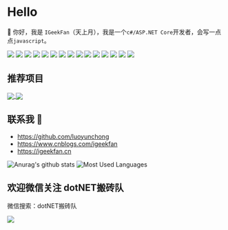# Hello

 👋 你好，我是 `IGeekFan`（天上月），我是一个`c#/ASP.NET Core`开发者，会写一点点`javascript`。
 
![](https://img.shields.io/badge/OS-Win11-informational?style=flat&logo=<LOGO_NAME>&logoColor=white&color=2bbc8a)
![](https://img.shields.io/badge/OS-MAC-informational?style=flat&logo=<LOGO_NAME>&logoColor=white&color=fff5e8)
![](https://img.shields.io/badge/Editor-VisualStudio2022-informational?style=flat&logo=<LOGO_NAME>&logoColor=white&color=80ccff)
![](https://img.shields.io/badge/Editor-VisualStudioCode-informational?style=flat&logo=<LOGO_NAME>&logoColor=white&color=424a53)
![](https://img.shields.io/badge/Editor-VisualStudioForMAC-informational?style=flat&logo=<LOGO_NAME>&logoColor=white&color=80ccff)
![](https://img.shields.io/badge/Code-Csharp-informational?style=flat&logo=<LOGO_NAME>&logoColor=white&color=FD8C73)
![](https://img.shields.io/badge/Code-JavaScript-informational?style=flat&logo=<LOGO_NAME>&logoColor=white&color=0969da)
![](https://img.shields.io/badge/Code-Vue-informational?style=flat&logo=<LOGO_NAME>&logoColor=white&color=b6e3ff)
![](https://img.shields.io/badge/Code-Python-informational?style=flat&logo=<LOGO_NAME>&logoColor=white&color=2bbc8a)
![](https://img.shields.io/badge/Code-Go-informational?style=flat&logo=<LOGO_NAME>&logoColor=white&color=80ccff)
![](https://img.shields.io/badge/Tools-Docker-informational?style=flat&logo=<LOGO_NAME>&logoColor=white&color=eac54f)
![](https://img.shields.io/badge/Tools-AzureDevops-informational?style=flat&logo=<LOGO_NAME>&logoColor=white&color=ffddb0)
![](https://img.shields.io/badge/Shell-PowerShell-informational?style=flat&logo=<LOGO_NAME>&logoColor=white&color=f79939)
![](https://img.shields.io/badge/FrameWork-ASPNETCore-informational?style=flat&logo=<LOGO_NAME>&logoColor=white&color=d8b9ff)
![](https://img.shields.io/badge/FrameWork-ABP-informational?style=flat&logo=<LOGO_NAME>&logoColor=white&color=ffadda)

## 推荐项目
<a href="https://github.com/luoyunchong/freekit">
  <img align="center" src="https://github-readme-stats.vercel.app/api/pin/?username=luoyunchong&repo=freekit&title_color=fff&icon_color=f9f9f9&text_color=9f9f9f&bg_color=151515" />
</a>
<a href="https://github.com/luoyunchong/igeekfan-docs">
  <img align="center" src="https://github-readme-stats.vercel.app/api/pin/?username=luoyunchong&repo=igeekfan-docs&title_color=fff&icon_color=f9f9f9&text_color=9f9f9f&bg_color=151515" />
</a>

##  联系我 💬

- <https://github.com/luoyunchong>
- <https://www.cnblogs.com/igeekfan>
- <https://igeekfan.cn>

![Anurag's github stats](https://github-readme-stats.vercel.app/api?username=luoyunchong&show_icons=true&theme=radical)
![Most Used Languages](https://github-readme-stats.vercel.app/api/top-langs/?username=luoyunchong&theme=dark&layout=compact)



## 欢迎微信关注 dotNET搬砖队

微信搜索：dotNET搬砖队

<img class="QR-img" src="https://github.com/luoyunchong/vovo-docs/blob/master/docs/.vuepress/public/images/wechat.png?raw=true">
